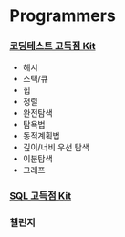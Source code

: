 # Programmers

### [코딩테스트 고득점 Kit](src/algorithm_practice_kit)
- 해시
- 스택/큐
- 힙
- 정렬
- 완전탐색
- 탐욕법
- 동적계획법
- 깊이/너비 우선 탐색
- 이분탐색
- 그래프

### [SQL 고득점 Kit](src/algorithm_practice_kit/sql)

### 챌린지
